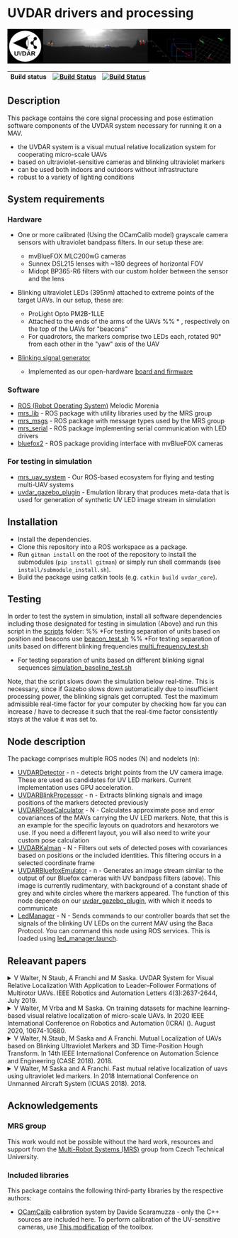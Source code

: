 # UVDAR drivers and processing

![](.fig/thumbnail.jpg)

| Build status | [![Build Status](https://github.com/ctu-mrs/uvdar_core/workflows/Melodic/badge.svg)](https://github.com/ctu-mrs/uvdar_core/actions) | [![Build Status](https://github.com/ctu-mrs/uvdar_core/workflows/Noetic/badge.svg)](https://github.com/ctu-mrs/uvdar_core/actions) |
|--------------|-------------------------------------------------------------------------------------------------------------------------------------|------------------------------------------------------------------------------------------------------------------------------------|

## Description
This package contains the core signal processing and pose estimation software components of the UVDAR system necessary for running it on a MAV.

* the UVDAR system is a visual mutual relative localization system for cooperating micro-scale UAVs
* based on ultraviolet-sensitive cameras and blinking ultraviolet markers
* can be used both indoors and outdoors without infrastructure
* robust to a variety of lighting conditions

## System requirements

### Hardware

* One or more calibrated (Using the OCamCalib model) grayscale camera sensors with ultraviolet bandpass filters. In our setup these are:
  * mvBlueFOX MLC200wG cameras
  * Sunnex DSL215 lenses with ~180 degrees of horizontal FOV
  * Midopt BP365-R6 filters with our custom holder between the sensor and the lens

* Blinking ultraviolet LEDs (395nm) attached to extreme points of the target UAVs. In our setup, these are:
  * ProLight Opto PM2B-1LLE
  * Attached to the ends of the arms of the UAVs
  %% * , respectively on the top of the UAVs for "beacons"
  * For quadrotors, the markers comprise two LEDs each, rotated 90&deg; from each other in the "yaw" axis of the UAV
  
* [Blinking signal generator](https://github.com/ctu-mrs/mrs_hw_uvdar)
  * Implemented as our open-hardware [board and firmware](https://github.com/ctu-mrs/mrs_hw_uvdar)

### Software

* [ROS (Robot Operating System)](https://www.ros.org/) Melodic Morenia
* [mrs_lib](https://github.com/ctu-mrs/mrs_lib) - ROS package with utility libraries used by the MRS group
* [mrs_msgs](https://github.com/ctu-mrs/mrs_msgs) - ROS package with message types used by the MRS group
* [mrs_serial](https://github.com/ctu-mrs/mrs_serial) - ROS package implementing serial communication with LED drivers
* [bluefox2](https://github.com/ctu-mrs/bluefox2) - ROS package providing interface with mvBlueFOX cameras

### For testing in simulation

* [mrs_uav_system](https://github.com/ctu-mrs/mrs_uav_system) - Our ROS-based ecosystem for flying and testing multi-UAV systems
* [uvdar_gazebo_plugin](https://github.com/ctu-mrs/uvdar_gazebo_plugin) - Emulation library that produces meta-data that is used for generation of synthetic UV LED image stream in simulation

## Installation

* Install the dependencies.
* Clone this repository into a ROS workspace as a package.
* Run `gitman install` on the root of the repository to install the submodules (`pip install gitman`) or simply run shell commands (see `install/submodule_install.sh`).
* Build the package using catkin tools (e.g. `catkin build uvdar_core`).

## Testing

In order to test the system in simulation, install all software dependencies including those designated for testing in simulation (Above) and run this script in the [scripts](scripts/) folder:
  %% *For testing separation of units based on position and beacons use [beacon_test.sh](scripts/beacon_test.sh)
  %% *For testing separation of units based on different blinking frequencies [multi_frequency_test.sh](scripts/multi_frequency_test.sh)

* For testing separation of units based on different blinking signal sequences [simulation_baseline_test.sh](scripts/simulation_baseline_test.sh)

Note, that the script slows down the simulation below real-time. This is necessary, since if Gazebo slows down automatically due to insufficient processing power, the blinking signals get corrupted. Test the maximum admissible real-time factor for your computer by checking how far you can increase / have to decrease it such that the real-time factor consistently stays at the value it was set to.

## Node description

The package comprises multiple ROS nodes (N) and nodelets (n):

* [UVDARDetector](src/detector.cpp) - n - detects bright points from the UV camera image. These are used as candidates for UV LED markers. Current implementation uses GPU acceleration.
* [UVDARBlinkProcessor](src/blink_processor.cpp) - n - Extracts blinking signals and image positions of the markers detected previously
* [UVDARPoseCalculator](src/uav_pose_calculator.cpp) - N - Calculates approximate pose and error covariances of the MAVs carrying the UV LED markers. Note, that this is an example for the specific layouts on quadrotors and hexarotors we use. If you need a different layout, you will also need to write your custom pose calculation
* [UVDARKalman](src/filter.cpp) - N - Filters out sets of detected poses with covariances based on positions or the included identities. This filtering occurs in a selected coordinate frame
* [UVDARBluefoxEmulator](src/bluefox_emulator.cpp)  - n - Generates an image stream similar to the output of our Bluefox cameras with UV bandpass filters (above). This image is currently rudimentary, with background of a constant shade of grey and white circles where the markers appeared. The function of this node depends on our [uvdar_gazebo_plugin](https://github.com/ctu-mrs/uvdar_gazebo_plugin), with which it needs to communicate
* [LedManager](src/led_manager.cpp) - N - Sends commands to our controller boards that set the signals of the blinking UV LEDs on the current MAV using the Baca Protocol. You can command this node using ROS services. This is loaded using [led_manager.launch](launch/led_manager.launch).

## Releavant papers

<details>
  <summary>V Walter, N Staub, A Franchi and M Saska. UVDAR System for Visual Relative Localization With Application to Leader–Follower Formations of Multirotor UAVs. IEEE Robotics and Automation Letters 4(3):2637-2644, July 2019. </summary>

```bibtex
@article{uvdar_dirfol,
 author = "V. {Walter} and N. {Staub} and A. {Franchi} and M. {Saska}",
 journal = "IEEE Robotics and Automation Letters",
 title = "UVDAR System for Visual Relative Localization With Application to Leader–Follower Formations of Multirotor UAVs",
 year = 2019,
 volume = 4,
 number = 3,
 pages = "2637-2644",
 doi = "10.1109/LRA.2019.2901683",
 issn = "2377-3766",
 month = "July",
 pdf = "data/papers/walterRAL2019.pdf"
}
```
</details>
<details>
  <summary>V Walter, M Vrba and M Saska. On training datasets for machine learning-based visual relative localization of micro-scale UAVs. In 2020 IEEE International Conference on Robotics and Automation (ICRA) (). August 2020, 10674-10680.</summary>

```bibtex
@inproceedings{walter_icra2020,
 author = "V. {Walter} and M. {Vrba} and M. {Saska}",
 booktitle = "2020 IEEE International Conference on Robotics and Automation (ICRA)",
 title = "On training datasets for machine learning-based visual relative localization of micro-scale {UAVs}",
 year = 2020,
 volume = "",
 number = "",
 month = "Aug",
 pages = "10674-10680",
 pdf = "data/papers/walter2020_icra.pdf"
}
```

</details>
<details>
  <summary>V Walter, N.Staub, M Saska and A Franchi. Mutual Localization of UAVs based on Blinking Ultraviolet Markers and 3D Time-Position Hough Transform. In 14th IEEE International Conference on Automation Science and Engineering (CASE 2018). 2018.</summary>

```bibtex
@inproceedings{uvdd2,
 author = "V. Walter and N.Staub and M. Saska and A. Franchi",
 title = "Mutual Localization of UAVs based on Blinking Ultraviolet Markers and 3D Time-Position Hough Transform",
 booktitle = "14th IEEE International Conference on Automation Science and Engineering (CASE 2018)",
 pdf = "data/papers/uvdd2.pdf",
 year = 2018
}
```

</details>
<details>
  <summary>V Walter, M Saska and A Franchi. Fast mutual relative localization of uavs using ultraviolet led markers. In 2018 International Conference on Unmanned Aircraft System (ICUAS 2018). 2018.</summary>

```bibtex
@inproceedings{uvdd1,
 author = "V. Walter and M. Saska and A. Franchi",
 title = "Fast mutual relative localization of uavs using ultraviolet led markers",
 booktitle = "2018 International Conference on Unmanned Aircraft System (ICUAS 2018)",
 pdf = "data/papers/uvdd1.pdf",
 year = 2018
}
```

</details>

## Acknowledgements

### MRS group

This work would not be possible without the hard work, resources and support from the [Multi-Robot Systems (MRS)](http://mrs.felk.cvut.cz/) group from Czech Technical University.

### Included libraries

This package contains the following third-party libraries by the respective authors:

* [OCamCalib](https://sites.google.com/site/scarabotix/ocamcalib-toolbox) calibration system by Davide Scaramuzza - only the C++ sources are included here. To perform calibration of the UV-sensitive cameras, use [This modification](https://github.com/ctu-mrs/OCamCalib_UVDAR) of the toolbox.
